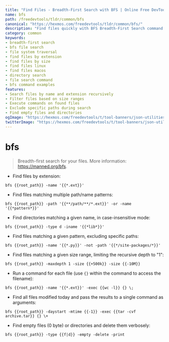 ```yaml
---
title: "Find Files - Breadth-First Search with BFS | Online Free DevTools by Hexmos"
name: bfs
path: /freedevtools/tldr/common/bfs
canonical: "https://hexmos.com/freedevtools/tldr/common/bfs/"
description: "Find files quickly with BFS Breadth-First Search command. Efficiently locate files by name, extension, or size across directories. Free online tool, no registration required."
category: common
keywords:
- breadth-first search
- bfs file search
- file system traversal
- find files by extension
- find files by size
- find files linux
- find files macos
- directory search
- file search command
- bfs command examples
features:
- Search files by name and extension recursively
- Filter files based on size ranges
- Execute commands on found files
- Exclude specific paths during search
- Find empty files and directories
ogImage: "https://hexmos.com/freedevtools/t/tool-banners/json-utilities-banner.png"
twitterImage: "https://hexmos.com/freedevtools/t/tool-banners/json-utilities-banner.png"
---
```


# bfs

> Breadth-first search for your files.
> More information: <https://manned.org/bfs>.

- Find files by extension:

`bfs {{root_path}} -name '{{*.ext}}'`

- Find files matching multiple path/name patterns:

`bfs {{root_path}} -path '{{**/path/**/*.ext}}' -or -name '{{*pattern*}}'`

- Find directories matching a given name, in case-insensitive mode:

`bfs {{root_path}} -type d -iname '{{*lib*}}'`

- Find files matching a given pattern, excluding specific paths:

`bfs {{root_path}} -name '{{*.py}}' -not -path '{{*/site-packages/*}}'`

- Find files matching a given size range, limiting the recursive depth to "1":

`bfs {{root_path}} -maxdepth 1 -size {{+500k}} -size {{-10M}}`

- Run a command for each file (use `{}` within the command to access the filename):

`bfs {{root_path}} -name '{{*.ext}}' -exec {{wc -l}} {} \;`

- Find all files modified today and pass the results to a single command as arguments:

`bfs {{root_path}} -daystart -mtime {{-1}} -exec {{tar -cvf archive.tar}} {} \+`

- Find empty files (0 byte) or directories and delete them verbosely:

`bfs {{root_path}} -type {{f|d}} -empty -delete -print`
